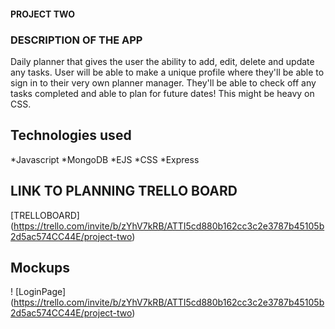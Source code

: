 #### PROJECT TWO 

### DESCRIPTION OF THE APP
Daily planner that gives the user the ability to add, edit, delete and update any tasks. User will be able to make a unique profile where they'll be able to sign in to their very own planner manager. They'll be able to check off any tasks completed and able to plan for future dates! This might be heavy on CSS. 

## Technologies used
*Javascript
*MongoDB
*EJS
*CSS
*Express

## LINK TO PLANNING TRELLO BOARD
[TRELLOBOARD] (https://trello.com/invite/b/zYhV7kRB/ATTI5cd880b162cc3c2e3787b45105b2d5ac574CC44E/project-two)

## Mockups

! [LoginPage] (https://trello.com/invite/b/zYhV7kRB/ATTI5cd880b162cc3c2e3787b45105b2d5ac574CC44E/project-two)